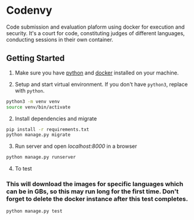 # Codenvy

Code submission and evaluation plaform using docker for execution and security. It's a court for code, constituting judges of different languages, conducting sessions in their own container.

## Getting Started

1. Make sure you have [python](https://www.python.org) and [docker](https://docs.docker.com/get-docker/) installed on your machine.

1. Setup and start virtual environment. If you don't have `python3`, replace with `python`.

```bash
python3 -m venv venv
source venv/bin/activate
```

2. Install dependencies and migrate

```bash
pip install -r requirements.txt
python manage.py migrate
```

3. Run server and open *localhost:8000* in a browser

```bash
python manage.py runserver
```

4. To test
### This will download the images for specific languages which can be in GBs, so this may run long for the first time. Don't forget to delete the docker instance after this test completes.

```bash
python manage.py test
```